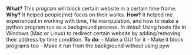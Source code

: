 **What?** This program will block certain website in a certain time frame.
**Why?** It helped people(me) focus on their works.
**How?** It helped me experienced in working with time, file manipulation, and how to make a python program run as a background process. 
*In detail:* Using hosts file in Windows (Mac or Linux) to redirect certain website by adding/removing their address by time condition.
**To do**: 
    - Make a GUI for it
    - Make it block programs too
    - Make it run from the background without using pyw